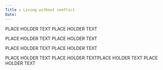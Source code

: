 ```yaml
---
Title : Living without conflict
Date: 
---
```


PLACE HOLDER TEXT
PLACE HOLDER TEXT

PLACE HOLDER TEXT
PLACE HOLDER TEXT

PLACE HOLDER TEXT
PLACE HOLDER TEXT

PLACE HOLDER TEXT
PLACE HOLDER TEXTPLACE HOLDER TEXT
PLACE HOLDER TEXT
